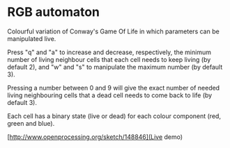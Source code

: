 RGB automaton
=============

Colourful variation of Conway's Game Of Life in which parameters can be manipulated live.

Press "q" and "a" to increase and decrease, respectively, the minimum number of living neighbour cells that each cell needs to keep living (by default 2), and "w" and "s" to manipulate the maximum number (by default 3).

Pressing a number between 0 and 9 will give the exact number of needed living neighbouring cells that a dead cell needs to come back to life (by default 3).

Each cell has a binary state (live or dead) for each colour component (red, green and blue).

[http://www.openprocessing.org/sketch/148846](Live demo)
